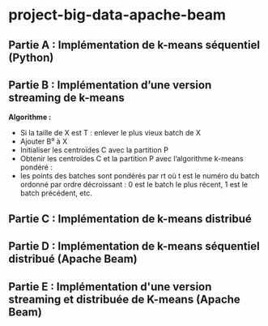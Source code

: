 # project-big-data-apache-beam

## Partie A :  Implémentation de k-means séquentiel (Python)

## Partie B : Implémentation d’une version streaming de k-means

**Algorithme :**

- Si la taille de X est T : enlever le plus vieux batch de X
- Ajouter B⁰ à X
- Initialiser les centroïdes C avec la partition P
- Obtenir les centroïdes C et la partition P avec l’algorithme k-means pondéré :
- les points des batches sont pondérés par rt où t est le numéro du batch ordonné par ordre décroissant : 0 est le batch le plus récent, 1 est le batch précédent, etc.


## Partie C : Implémentation de k-means distribué

## Partie D : Implémentation de k-means séquentiel distribué (Apache Beam)

## Partie E : Implémentation d'une version streaming et distribuée de K-means (Apache Beam)
